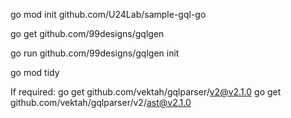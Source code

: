 go mod init github.com/U24Lab/sample-gql-go

go get github.com/99designs/gqlgen

go run github.com/99designs/gqlgen init

go mod tidy

If required:
go get github.com/vektah/gqlparser/v2@v2.1.0
go get github.com/vektah/gqlparser/v2/ast@v2.1.0
